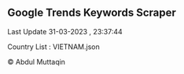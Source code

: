

## Google Trends Keywords Scraper 
 
Last Update 31-03-2023 , 23:37:44

Country List :
VIETNAM.json



© Abdul Muttaqin 
